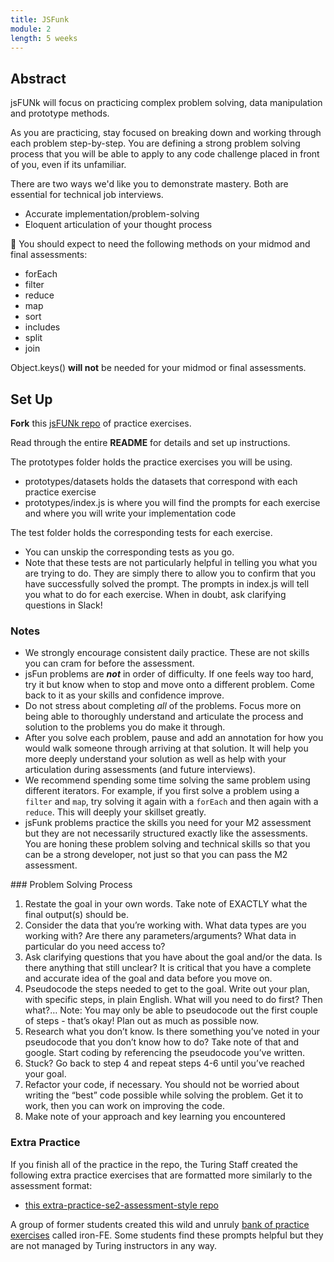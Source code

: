 ```yaml
---
title: JSFunk
module: 2
length: 5 weeks
---
```


## Abstract

jsFUNk will focus on practicing complex problem solving, data manipulation and prototype methods.  

As you are practicing, stay focused on breaking down and working through each problem step-by-step. You are defining a strong problem solving process that you will be able to apply to any code challenge placed in front of you, even if its unfamiliar.

There are two ways we'd like you to demonstrate mastery. Both are essential for technical job interviews.

* Accurate implementation/problem-solving
* Eloquent articulation of your thought process

🚨 You should expect to need the following methods on your midmod and final assessments:
- forEach
- filter
- reduce
- map
- sort
- includes
- split 
- join

Object.keys() **will not** be needed for your midmod or final assessments.


## Set Up

**Fork** this [jsFUNk repo](https://github.com/turingschool-examples/jsFUNk) of practice exercises.  

Read through the entire **README** for details and set up instructions.  

The prototypes folder holds the practice exercises you will be using.
- prototypes/datasets holds the datasets that correspond with each practice exercise
- prototypes/index.js is where you will find the prompts for each exercise and where you will write your implementation code  

The test folder holds the corresponding tests for each exercise.  
- You can unskip the corresponding tests as you go.  
- Note that these tests are not particularly helpful in telling you what you are trying to do. They are simply there to allow you to confirm that you have successfully solved the prompt.  The prompts in index.js will tell you what to do for each exercise. When in doubt, ask clarifying questions in Slack!


### Notes

- We strongly encourage consistent daily practice. These are not skills you can cram for before the assessment.
- jsFun problems are ***not*** in order of difficulty.  If one feels way too hard, try it but know when to stop and move onto a different problem.  Come back to it as your skills and confidence improve.
- Do not stress about completing *all* of the problems. Focus more on being able to thoroughly understand and articulate the process and solution to the problems you do make it through.  
- After you solve each problem, pause and add an annotation for how you would walk someone through arriving at that solution. It will help you more deeply understand your solution as well as help with your articulation during assessments (and future interviews).
- We recommend spending some time solving the same problem using different iterators. For example, if you first solve a problem using a `filter` and `map`, try solving it again with a `forEach` and then again with a `reduce`. This will deeply your skillset greatly. 
- jsFunk problems practice the skills you need for your M2 assessment but they are not necessarily structured exactly like the assessments.  You are honing these problem solving and technical skills so that you can be a strong developer, not just so that you can pass the M2 assessment.

<section class="dropdown">
### Problem Solving Process

1. Restate the goal in your own words. Take note of EXACTLY what the final output(s) should be.
1. Consider the data that you’re working with. What data types are you working with? Are there any parameters/arguments? What data in particular do you need access to?
1. Ask clarifying questions that you have about the goal and/or the data. Is there anything that still unclear? It is critical that you have a complete and accurate idea of the goal and data before you move on.
1. Pseudocode the steps needed to get to the goal. Write out your plan, with specific steps, in plain English. What will you need to do first? Then what?… Note: You may only be able to pseudocode out the first couple of steps - that’s okay! Plan out as much as possible now.
1. Research what you don’t know. Is there something you’ve noted in your pseudocode that you don’t know how to do? Take note of that and google.
Start coding by referencing the pseudocode you’ve written.
1. Stuck? Go back to step 4 and repeat steps 4-6 until you’ve reached your goal.
1. Refactor your code, if necessary. You should not be worried about writing the “best” code possible while solving the problem. Get it to work, then you can work on improving the code.
1. Make note of your approach and key learning you encountered
</section >


### Extra Practice
If you finish all of the practice in the repo, the Turing Staff created the following extra practice exercises that are formatted more similarly to the assessment format:
- [this extra-practice-se2-assessment-style repo](https://github.com/turingschool-examples/extra-practice-se2-assessment-style)

A group of former students created this wild and unruly [bank of practice exercises](https://docs.google.com/spreadsheets/d/1R8imTyYD64FPWJ_mD5QlZI0ybyU1QNkm1ntJqRT7r7k/edit#gid=2076278354) called iron-FE.  Some students find these prompts helpful but they are not managed by Turing instructors in any way. 
